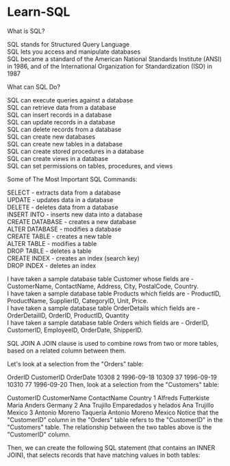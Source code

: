 # Learn-SQL

What is SQL?

SQL stands for Structured Query Language \
SQL lets you access and manipulate databases \
SQL became a standard of the American National Standards Institute (ANSI) in 1986, and of the International Organization for Standardization (ISO) in 1987

What can SQL Do?

SQL can execute queries against a database\
SQL can retrieve data from a database\
SQL can insert records in a database\
SQL can update records in a database\
SQL can delete records from a database\
SQL can create new databases\
SQL can create new tables in a database\
SQL can create stored procedures in a database\
SQL can create views in a database\
SQL can set permissions on tables, procedures, and views

Some of The Most Important SQL Commands:

SELECT - extracts data from a database\
UPDATE - updates data in a database\
DELETE - deletes data from a database\
INSERT INTO - inserts new data into a database\
CREATE DATABASE - creates a new database\
ALTER DATABASE - modifies a database\
CREATE TABLE - creates a new table\
ALTER TABLE - modifies a table\
DROP TABLE - deletes a table\
CREATE INDEX - creates an index (search key)\
DROP INDEX - deletes an index

I have taken a sample database table Customer whose fields are - CustomerName, ContactName, Address, City, PostalCode, Country. \
I have taken a sample database table Products which fields are - ProductID, ProductName, SupplierID, CategoryID, Unit, Price.\
I have taken a sample database table OrderDetails which fields are - OrderDetailID, OrderID, ProductID, Quantity \
I have taken a sample database table Orders which fields are - OrderID, CustomerID, EmployeeID, OrderDate, ShipperID.

SQL JOIN
A JOIN clause is used to combine rows from two or more tables, based on a related column between them.

Let's look at a selection from the "Orders" table:

OrderID	CustomerID	OrderDate
10308	2	1996-09-18
10309	37	1996-09-19
10310	77	1996-09-20
Then, look at a selection from the "Customers" table:

CustomerID	CustomerName	ContactName	Country
1	Alfreds Futterkiste	Maria Anders	Germany
2	Ana Trujillo Emparedados y helados	Ana Trujillo	Mexico
3	Antonio Moreno Taquería	Antonio Moreno	Mexico
Notice that the "CustomerID" column in the "Orders" table refers to the "CustomerID" in the "Customers" table. The relationship between the two tables above is the "CustomerID" column.

Then, we can create the following SQL statement (that contains an INNER JOIN), that selects records that have matching values in both tables:


	

